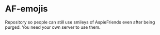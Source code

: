 # AF-emojis
Repository so people can still use smileys of AspieFriends even after being purged. You need your own server to use them.
